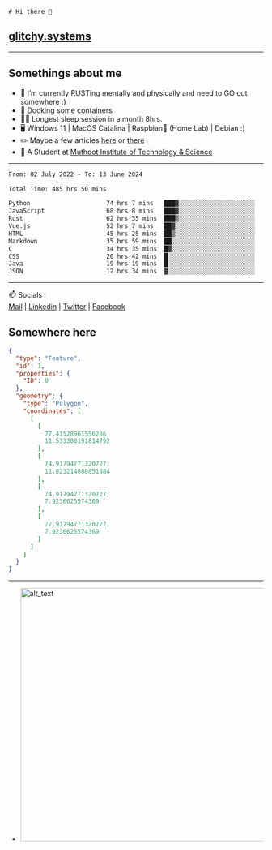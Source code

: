 ```
# Hi there 👋
```
## [glitchy.systems](https://glitchy.systems)
---

## Somethings about me



- 🌱 I’m currently RUSTing mentally and physically and need to GO out somewhere :)
- 🐋 Docking some containers
- 😶‍🌫️ Longest sleep session in a month 8hrs.
- 🖥️ Windows 11 | MacOS Catalina | Raspbian🥧 (Home Lab) | Debian :)
- ✏️ Maybe a few articles [here](https://medium.com/@advaithnarayanan8) or [there](https://medium.com/@advaithnarayanan8)
- 📑 A Student at [Muthoot Institute of Technology & Science](https://mgmits.ac.in/)



---

<!--START_SECTION:waka-->

```txt
From: 02 July 2022 - To: 13 June 2024

Total Time: 485 hrs 50 mins

Python                     74 hrs 7 mins   ███▓░░░░░░░░░░░░░░░░░░░░░   15.26 %
JavaScript                 68 hrs 8 mins   ███▓░░░░░░░░░░░░░░░░░░░░░   14.02 %
Rust                       62 hrs 35 mins  ███▒░░░░░░░░░░░░░░░░░░░░░   12.88 %
Vue.js                     52 hrs 7 mins   ██▓░░░░░░░░░░░░░░░░░░░░░░   10.73 %
HTML                       45 hrs 25 mins  ██▒░░░░░░░░░░░░░░░░░░░░░░   09.35 %
Markdown                   35 hrs 59 mins  ██░░░░░░░░░░░░░░░░░░░░░░░   07.41 %
C                          34 hrs 35 mins  █▓░░░░░░░░░░░░░░░░░░░░░░░   07.12 %
CSS                        20 hrs 42 mins  █░░░░░░░░░░░░░░░░░░░░░░░░   04.26 %
Java                       19 hrs 19 mins  █░░░░░░░░░░░░░░░░░░░░░░░░   03.98 %
JSON                       12 hrs 34 mins  ▓░░░░░░░░░░░░░░░░░░░░░░░░   02.59 %
```

<!--END_SECTION:waka-->

---

📫 Socials :<br>
[Mail](mailto:advaith@glitchy.systems) | [Linkedin](https://www.linkedin.com/in/advaith-narayanan-a72152214/) | [Twitter](https://twitter.com/advaithnarayan) | [Facebook](https://screenmessage.com/qinq)

## Somewhere here

```geojson
{
  "type": "Feature",
  "id": 1,
  "properties": {
    "ID": 0
  },
  "geometry": {
    "type": "Polygon",
    "coordinates": [
      [
        [
          77.41528961556286,
          11.533300191814792
        ],
        [
          74.91794771320727,
          11.823214080851884
        ],
        [
          74.91794771320727,
          7.9236625574369
        ],
        [
          77.91794771320727,
          7.9236625574369
        ]
      ]
    ]
  }
}
```


--- 
- [<img alt="alt_text" width="500px" src="https://valid.x86.fr/cache/banner/xv24bv-6.png" />](https://valid.x86.fr/xv24bv)


